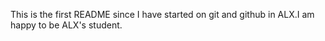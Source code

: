 This is the first README since I have started on git and github in ALX.I am happy to be ALX's student.
